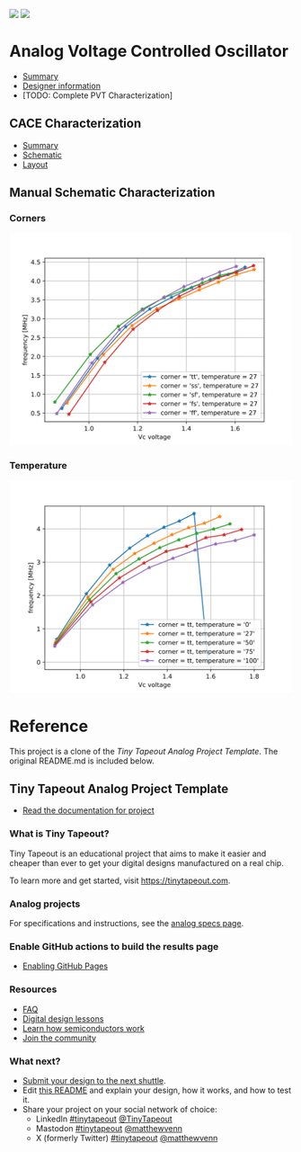![](../../workflows/gds/badge.svg) ![](../../workflows/docs/badge.svg)

# Analog Voltage Controlled Oscillator

* [Summary](./docs/info.md)
* [Designer information](./DEVINFO.md)
* [TODO: Complete PVT Characterization]

## CACE Characterization

* [Summary](docs/vco.md)
* [Schematic](docs/vco_schematic.md)
* [Layout](docs/vco_layout.md)

## Manual Schematic Characterization

### Corners

![](./xschem/sim/vco_corner.svg)

### Temperature

![](./xschem/sim/vco_temperature.svg)

# Reference

This project is a clone of the *Tiny Tapeout Analog Project Template*. The original README.md is included below. 

## Tiny Tapeout Analog Project Template

- [Read the documentation for project](docs/info.md)

### What is Tiny Tapeout?

Tiny Tapeout is an educational project that aims to make it easier and cheaper than ever to get your digital designs manufactured on a real chip.

To learn more and get started, visit https://tinytapeout.com.

### Analog projects

For specifications and instructions, see the [analog specs page](https://tinytapeout.com/specs/analog/).

### Enable GitHub actions to build the results page

- [Enabling GitHub Pages](https://tinytapeout.com/faq/#my-github-action-is-failing-on-the-pages-part)

### Resources

- [FAQ](https://tinytapeout.com/faq/)
- [Digital design lessons](https://tinytapeout.com/digital_design/)
- [Learn how semiconductors work](https://tinytapeout.com/siliwiz/)
- [Join the community](https://tinytapeout.com/discord)

### What next?

- [Submit your design to the next shuttle](https://app.tinytapeout.com/).
- Edit [this README](README.md) and explain your design, how it works, and how to test it.
- Share your project on your social network of choice:
  - LinkedIn [#tinytapeout](https://www.linkedin.com/search/results/content/?keywords=%23tinytapeout) [@TinyTapeout](https://www.linkedin.com/company/100708654/)
  - Mastodon [#tinytapeout](https://chaos.social/tags/tinytapeout) [@matthewvenn](https://chaos.social/@matthewvenn)
  - X (formerly Twitter) [#tinytapeout](https://twitter.com/hashtag/tinytapeout) [@matthewvenn](https://twitter.com/matthewvenn)
